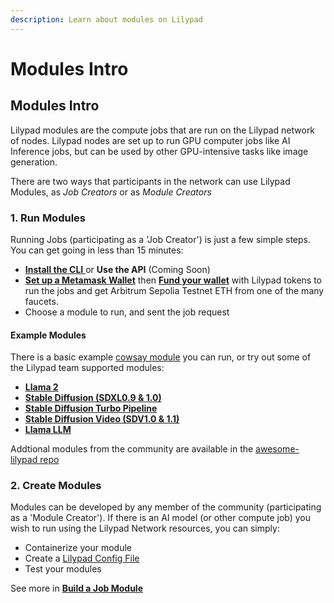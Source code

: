 ```yaml
---
description: Learn about modules on Lilypad
---
```


# Modules Intro

## Modules Intro

Lilypad modules are the compute jobs that are run on the Lilypad network of nodes. Lilypad nodes are set up to run GPU computer jobs like AI Inference jobs, but can be used by other GPU-intensive tasks like image generation.

There are two ways that participants in the network can use Lilypad Modules, as _Job Creators_ or as _Module Creators_

### 1. Run Modules

Running Jobs (participating as a 'Job Creator') is just a few simple steps. You can get going in less than 15 minutes:

* [**Install the CLI** ](../lilypad-testnet/install-run-requirements.md)or **Use the API** (Coming Soon)
* [**Set up a Metamask Wallet**](../lilypad-testnet/quick-start/setting-up-metamask.md) then [**Fund your wallet**](../lilypad-testnet/quick-start/funding-your-wallet-from-faucet.md) with Lilypad tokens to run the jobs and get Arbitrum Sepolia Testnet ETH from one of the many faucets.
* Choose a module to run, and sent the job request

#### **Example Modules**

There is a basic example [cowsay module](hello-cow-world.md) you can run, or try out some of the Lilypad team supported modules:

* [**Llama 2**](llama2.md)
* [**Stable Diffusion (SDXL0.9 & 1.0)**](stable-diffusion-sdxl0.9.md)
* [**Stable Diffusion Turbo Pipeline**](stable-diffusion-turbo-pipeline.md)
* [**Stable Diffusion Video (SDV1.0 & 1.1)**](stable-diffusion-video-sdv1.0-and-1.1.md)
* [**Llama LLM**](llama-llm.md)

Addtional modules from the community are available in the [awesome-lilypad repo](https://github.com/Lilypad-Tech/awesome-Lilypad?tab=readme-ov-file#modules)

### 2. Create Modules

Modules can be developed by any member of the community (participating as a 'Module Creator'). If there is an AI model (or other compute job) you wish to run using the Lilypad Network resources, you can simply:

* Containerize your module
* Create a [Lilypad Config File](https://github.com/Lilypad-Tech/lilypad-module-cowsay/blob/main/lilypad_module.json.tmpl)
* Test your modules

See more in [**Build a Job Module**](../developer-resources/build-a-job-module.md)
